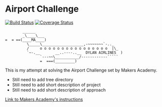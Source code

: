 Airport Challenge
=================

[![Build Status](https://travis-ci.org/makersacademy/airport_challenge.svg?branch=master)](https://travis-ci.org/makersacademy/airport_challenge) [![Coverage Status](https://coveralls.io/repos/github/dylanrhodius/airport_challenge/badge.svg?branch=master)](https://coveralls.io/github/dylanrhodius/airport_challenge?branch=master)

```
        ______
        _\____\___
=  = ==(____MA____)
          \_____\___________________,-~~~~~~~`-.._
          /     o o o o o o o o o o o o o o o o  |\_
          `~-.__       __..----..__  DYLAN AIRLINES  )
                `---~~\___________/------------`````
                =  ===(_________)

```

This is my attempt at solving the Airport Challenge set by Makers Academy.

* Still need to add tree directory
* Still need to add short description of project
* Still need to add short description of approach

[Link to Makers Academy's instructions](https://github.com/dylanrhodius/airport_challenge/blob/master/MA_Instructions.md)
